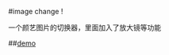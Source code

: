 #image change !

一个颜艺图片的切换器，里面加入了放大镜等功能

##<i class="icon-file"></i>[demo](https://findwisdom.github.io/image-change/)

